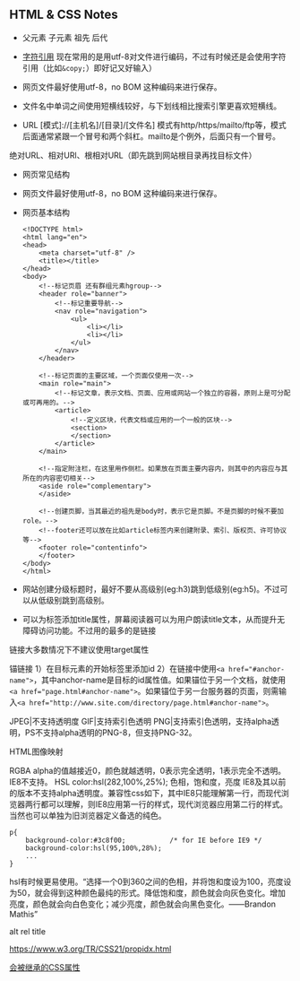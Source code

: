 ## HTML & CSS Notes


* 父元素 子元素 祖先 后代

* [字符引用](http://elizabethcastro.com/html/extras/entities.html) 现在常用的是用utf-8对文件进行编码，不过有时候还是会使用字符引用（比如`&copy;`）即好记又好输入）

* 网页文件最好使用utf-8，no BOM 这种编码来进行保存。

* 文件名中单词之间使用短横线较好，与下划线相比搜索引擎更喜欢短横线。

* URL [模式]://[主机名]/[目录]/[文件名] 模式有http/https/mailto/ftp等，模式后面通常紧跟一个冒号和两个斜杠。mailto是个例外，后面只有一个冒号。

绝对URL、相对URl、根相对URL（即先跳到网站根目录再找目标文件）

* 网页常见结构
* 网页文件最好使用utf-8，no BOM 这种编码来进行保存。

* 网页基本结构

    ```
    <!DOCTYPE html>
    <html lang="en">
    <head>
        <meta charset="utf-8" />
        <title></title>
    </head>
    <body>
        <!--标记页眉 还有群组元素hgroup-->
        <header role="banner">
            <!--标记重要导航-->
            <nav role="navigation">
                <ul>
                    <li></li>
                    <li></li>
                </ul>
            </nav>
        </header>

        <!--标记页面的主要区域，一个页面仅使用一次-->
        <main role="main">
            <!--标记文章，表示文档、页面、应用或网站一个独立的容器，原则上是可分配或可再用的。-->
            <article>
                <!--定义区块，代表文档或应用的一个一般的区块-->
                <section>
                </section>
            </article>
        </main>

        <!--指定附注栏，在这里用作侧栏。如果放在页面主要内容内，则其中的内容应与其所在的内容密切相关-->
        <aside role="complementary">
        </aside>

        <!--创建页脚，当其最近的祖先是body时，表示它是页脚。不是页脚的时候不要加role。-->
        <!--footer还可以放在比如article标签内来创建附录、索引、版权页、许可协议等-->
        <footer role="contentinfo">          
        </footer>         
    </body>
    </html>
    ```

* 网站创建分级标题时，最好不要从高级别(eg:h3)跳到低级别(eg:h5)。不过可以从低级别跳到高级别。

* 可以为标签添加title属性，屏幕阅读器可以为用户朗读title文本，从而提升无障碍访问功能。不过用的最多的是链接





链接大多数情况下不建议使用target属性

锚链接 1）在目标元素的开始标签里添加id 2）在链接中使用`<a href="#anchor-name">`，其中anchor-name是目标的id属性值。如果锚位于另一个文档，就使用`<a href="page.html#anchor-name">`。如果锚位于另一台服务器的页面，则需输入`<a href="http://www.site.com/directory/page.html#anchor-name">`。

JPEG|不支持透明度
GIF|支持索引色透明
PNG|支持索引色透明，支持alpha透明，PS不支持alpha透明的PNG-8，但支持PNG-32。

HTML图像映射

RGBA alpha的值越接近0，颜色就越透明，0表示完全透明，1表示完全不透明。IE8不支持。
HSL color:hsl(282,100%,25%);  色相，饱和度，亮度
IE8及其以前的版本不支持alpha透明度。兼容性css如下，其中IE8只能理解第一行，而现代浏览器两行都可以理解，则IE8应用第一行的样式，现代浏览器应用第二行的样式。当然也可以单独为旧浏览器定义备选的纯色。
```
p{
    background-color:#3c8f00;           /* for IE before IE9 */
    background-color:hsl(95,100%,28%);
    ...
}
```
hsl有时候更易使用。“选择一个0到360之间的色相，并将饱和度设为100，亮度设为50，就会得到这种颜色最纯的形式。降低饱和度，颜色就会向灰色变化。增加亮度，颜色就会向白色变化；减少亮度，颜色就会向黑色变化。——Brandon Mathis”
<!---->
alt rel title

https://www.w3.org/TR/CSS21/propidx.html

[会被继承的CSS属性](http://stackoverflow.com/questions/5612302/which-css-properties-are-inherited)